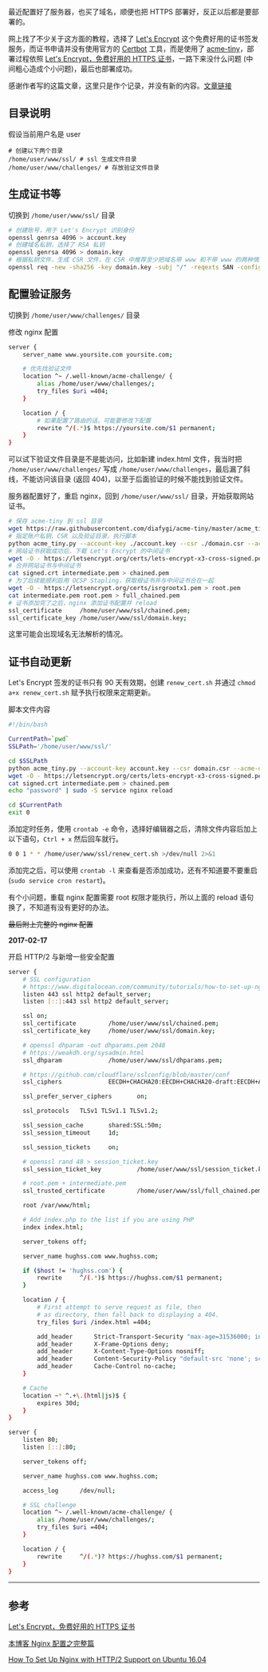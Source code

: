 <!-- title:使用 Let's Encrypt 来部署 HTTPS -->
<!-- keywords:HTTPS -->

最近配置好了服务器，也买了域名，顺便也把 HTTPS 部署好，反正以后都是要部署的。

网上找了不少关于这方面的教程，选择了 [Let's Encrypt](https://letsencrypt.org/) 这个免费好用的证书签发服务，而证书申请并没有使用官方的 [Certbot](https://certbot.eff.org/) 工具，而是使用了 [acme-tiny](https://github.com/diafygi/acme-tiny)，部署过程依照 [Let's Encrypt，免费好用的 HTTPS 证书](https://imququ.com/post/letsencrypt-certificate.html)，一路下来没什么问题 (中间粗心造成个小问题)，最后也部署成功。

感谢作者写的这篇文章，这里只是作个记录，并没有新的内容。[文章链接](https://imququ.com/post/letsencrypt-certificate.html)

## 目录说明

假设当前用户名是 user

```
# 创建以下两个目录
/home/user/www/ssl/ # ssl 生成文件目录
/home/user/www/challenges/ # 存放验证文件目录
```

## 生成证书等

切换到 `/home/user/www/ssl/` 目录

```bash
# 创建账号，用于 Let's Encrypt 识别身份
openssl genrsa 4096 > account.key
# 创建域名私钥，选择了 RSA 私钥
openssl genrsa 4096 > domain.key
# 根据私钥文件，生成 CSR 文件，在 CSR 中推荐至少把域名带 www 和不带 www 的两种情况都加进去，其它子域可以根据需要添加 (目前一张证书最多可以包含 100 个域名)，注意 openssl 配置文件是否存在
openssl req -new -sha256 -key domain.key -subj "/" -reqexts SAN -config <(cat /etc/ssl/openssl.cnf <(printf "[SAN]\nsubjectAltName=DNS:yoursite.com,DNS:www.yoursite.com")) > domain.csr
```

## 配置验证服务

切换到 `/home/user/www/challenges/` 目录

修改 nginx 配置

```bash
server {
    server_name www.yoursite.com yoursite.com;

    # 优先找验证文件
    location ^~ /.well-known/acme-challenge/ {
        alias /home/user/www/challenges/;
        try_files $uri =404;
    }

    location / {
    	# 如果配置了路由的话，可能要修改下配置
        rewrite ^/(.*)$ https://yoursite.com/$1 permanent;
    }
}
```

可以试下验证文件目录是不是能访问，比如新建 index.html 文件，我当时把 `/home/user/www/challenges/` 写成 `/home/user/www/challenges`，最后漏了斜线，不能访问该目录 (返回 404)，以至于后面验证的时候不能找到验证文件。

服务器配置好了，重启 nginx，回到 `/home/user/www/ssl/` 目录，开始获取网站证书。

```bash
# 保存 acme-tiny 到 ssl 目录
wget https://raw.githubusercontent.com/diafygi/acme-tiny/master/acme_tiny.py
# 指定账户私钥、CSR 以及验证目录，执行脚本
python acme_tiny.py --account-key ./account.key --csr ./domain.csr --acme-dir ~/www/challenges/ > ./signed.crt
# 网站证书获取成功后，下载 Let's Encrypt 的中间证书
wget -O - https://letsencrypt.org/certs/lets-encrypt-x3-cross-signed.pem > intermediate.pem
# 合并网站证书与中间证书
cat signed.crt intermediate.pem > chained.pem
# 为了后续能顺利启用 OCSP Stapling，获取根证书并与中间证书合在一起
wget -O - https://letsencrypt.org/certs/isrgrootx1.pem > root.pem
cat intermediate.pem root.pem > full_chained.pem
# 证书添加完了之后，nginx 添加证书配置并 reload
ssl_certificate     /home/user/www/ssl/chained.pem;
ssl_certificate_key /home/user/www/ssl/domain.key;
```

这里可能会出现域名无法解析的情况。

## 证书自动更新

Let's Encrypt 签发的证书只有 90 天有效期，创建 `renew_cert.sh` 并通过 `chmod a+x renew_cert.sh` 赋予执行权限来定期更新。

脚本文件内容

```bash
#!/bin/bash

CurrentPath=`pwd`
SSLPath='/home/user/www/ssl/'

cd $SSLPath
python acme_tiny.py --account-key account.key --csr domain.csr --acme-dir /home/user/www/challenges/ > signed.crt || exit
wget -O - https://letsencrypt.org/certs/lets-encrypt-x3-cross-signed.pem > intermediate.pem
cat signed.crt intermediate.pem > chained.pem
echo "password" | sudo -S service nginx reload

cd $CurrentPath
exit 0
```

添加定时任务，使用 `crontab -e` 命令，选择好编辑器之后，清除文件内容后加上以下语句，`Ctrl + x` 然后回车就行。

```bash
0 0 1 * * /home/user/www/ssl/renew_cert.sh >/dev/null 2>&1
```

添加完之后，可以使用 `crontab -l` 来查看是否添加成功，还有不知道要不要重启 (`sudo service cron restart`)。

有个小问题，重载 nginx 配置需要 root 权限才能执行，所以上面的 reload 语句换了，不知道有没有更好的办法。

~~最后附上完整的 nginx 配置~~

**2017-02-17**

开启 HTTP/2 与新增一些安全配置

```bash
server {
    # SSL configuration
    # https://www.digitalocean.com/community/tutorials/how-to-set-up-nginx-with-http-2-support-on-ubuntu-16-04
    listen 443 ssl http2 default_server;
    listen [::]:443 ssl http2 default_server;

    ssl on;
    ssl_certificate         /home/user/www/ssl/chained.pem;
    ssl_certificate_key     /home/user/www/ssl/domain.key;

    # openssl dhparam -out dhparams.pem 2048
    # https://weakdh.org/sysadmin.html
    ssl_dhparam             /home/user/www/ssl/dhparams.pem;

    # https://github.com/cloudflare/sslconfig/blob/master/conf
    ssl_ciphers             EECDH+CHACHA20:EECDH+CHACHA20-draft:EECDH+AES128:RSA+AES128:EECDH+AES256:RSA+AES256:EECDH+3DES:RSA+3DES:!MD5;

    ssl_prefer_server_ciphers       on;

    ssl_protocols   TLSv1 TLSv1.1 TLSv1.2;

    ssl_session_cache       shared:SSL:50m;
    ssl_session_timeout     1d;

    ssl_session_tickets     on;

    # openssl rand 48 > session_ticket.key
    ssl_session_ticket_key          /home/user/www/ssl/session_ticket.key;

    # root.pem + intermediate.pem
    ssl_trusted_certificate         /home/user/www/ssl/full_chained.pem;

    root /var/www/html;

    # Add index.php to the list if you are using PHP
    index index.html;

    server_tokens off;

    server_name hughss.com www.hughss.com;

    if ($host != 'hughss.com') {
        rewrite     ^/(.*)$ https://hughss.com/$1 permanent;
    }

    location / {
        # First attempt to serve request as file, then
        # as directory, then fall back to displaying a 404.
        try_files $uri /index.html =404;

        add_header      Strict-Transport-Security "max-age=31536000; includeSubDomains; preload";
        add_header      X-Frame-Options deny;
        add_header      X-Content-Type-Options nosniff;
        add_header      Content-Security-Policy "default-src 'none'; script-src 'unsafe-inline' 'unsafe-eval' 'self' https://www.google-analytics.com https:; style-src 'unsafe-inline' https:; connect-src 'self' api.github.com; img-src https:; child-src https:; media-src 'none'; object-src: 'none';";
        add_header      Cache-Control no-cache;
    }

    # Cache
    location ~* ^.+\.(html|js)$ {
        expires 30d;
    }
}

server {
    listen 80;
    listen [::]:80;

    server_tokens off;

    server_name hughss.com www.hughss.com;

    access_log      /dev/null;

    # SSL challenge
    location ^~ /.well-known/acme-challenge/ {
        alias /home/user/www/challenges/;
        try_files $uri =404;
    }

    location / {
        rewrite     ^/(.*)? https://hughss.com/$1 permanent;
    }
}
```

---

## 参考

[Let's Encrypt，免费好用的 HTTPS 证书](https://imququ.com/post/letsencrypt-certificate.html)

[本博客 Nginx 配置之完整篇](https://imququ.com/post/my-nginx-conf.html)

[How To Set Up Nginx with HTTP/2 Support on Ubuntu 16.04](https://www.digitalocean.com/community/tutorials/how-to-set-up-nginx-with-http-2-support-on-ubuntu-16-04)